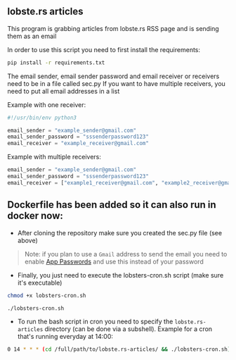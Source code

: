 ## lobste.rs articles 

This program is grabbing articles from lobste.rs RSS page and is sending them as an email

In order to use this script you need to first install the requirements: 

```sh
pip install -r requirements.txt
```

The email sender, email sender password and email receiver or receivers need to be in a file called sec.py
If you want to have multiple receivers, you need to put all email addresses in a list

Example with one receiver:
```python
#!/usr/bin/env python3

email_sender = "example_sender@gmail.com"
email_sender_password = "sssenderpassword123"
email_receiver = "example_receiver@gmail.com"
```

Example with multiple receivers:
```python
email_sender = "example_sender@gmail.com"
email_sender_password = "sssenderpassword123"
email_receiver = ["example1_receiver@gmail.com", "example2_receiver@gmail.com", "example3_receiver@gmail.com"]
```
## Dockerfile has been added so it can also run in docker now: 

- After cloning the repository make sure you created the sec.py file (see above) 
> Note: if you plan to use a `Gmail` address to send the email you need to enable [App Passwords](https://support.google.com/accounts/answer/185833?hl=en) and use this instead of your password
- Finally, you just need to execute the lobsters-cron.sh script (make sure it's executable)

```sh 
chmod +x lobsters-cron.sh
```

```sh
./lobsters-cron.sh
```

- To run the bash script in cron you need to specify the `lobste.rs-articles` directory (can be done via a subshell). Example for a cron that's running everyday at 14:00: 
```sh
0 14 * * * (cd /full/path/to/lobste.rs-articles/ && ./lobsters-cron.sh)
```
